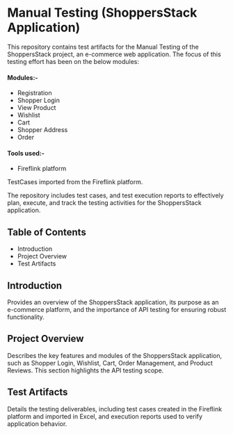 #                              Manual Testing (ShoppersStack Application)
This repository contains test artifacts for the Manual Testing of the ShoppersStack project, an e-commerce web application. 
The focus of this testing effort has been on the below modules:

#### Modules:-
- Registration
-	Shopper Login
-	View Product
-	Wishlist
-	Cart
-	Shopper Address
-	Order

#### Tools used:-
-	Fireflink platform

TestCases imported from the Fireflink platform.

The repository includes test cases, and test execution reports to effectively plan, execute, and track the testing activities for the ShoppersStack application.

## Table of Contents
- Introduction
-	Project Overview
-	Test Artifacts

## Introduction
Provides an overview of the ShoppersStack application, its purpose as an e-commerce platform, and the importance of API testing for ensuring robust functionality.

## Project Overview
Describes the key features and modules of the ShoppersStack application, such as Shopper Login, Wishlist, Cart, Order Management, and Product Reviews. This section highlights the API testing scope.

## Test Artifacts
Details the testing deliverables, including test cases created in the Fireflink platform and imported in Excel, and execution reports used to verify application behavior.


